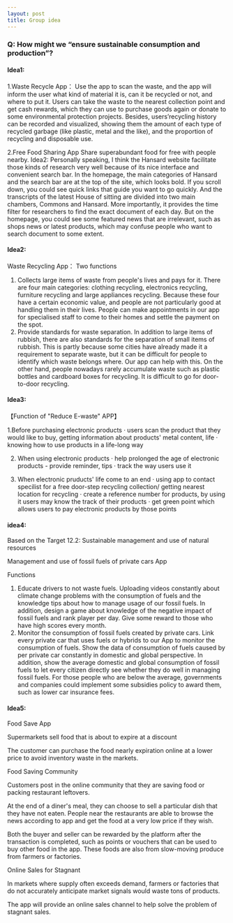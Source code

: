 ```yaml
---
layout: post
title: Group idea
---
```


### Q: How might we “ensure sustainable consumption and production”?

#### Idea1: 
1.Waste Recycle App：
Use the app to scan the waste, and the app will inform the user what kind of material it is, can it be recycled or not, and where to put it. Users can take the waste to the nearest collection point and get cash rewards, which they can use to purchase goods again or donate to some environmental protection projects. Besides, users’recycling history can be recorded and visualized, showing them the amount of each type of recycled garbage (like plastic, metal and the like), and the proportion of recycling and disposable use.

2.Free Food Sharing App
Share superabundant food for free with people nearby.
Idea2: Personally speaking, I think the Hansard website facilitate those kinds of research very well because of its nice interface and convenient search bar. In the homepage, the main categories of Hansard and the search bar are at the top of the site, which looks bold. If you scroll down, you could see quick links that guide you want to go quickly. And the transcripts of the latest House of sitting are divided into two main chambers, Commons and Hansard. More importantly, it provides the time filter for researchers to find the exact document of each day. But on the homepage, you could see some featured news that are irrelevant, such as shops news or latest products, which may confuse people who want to search document to some extent.


#### Idea2:
Waste Recycling App：
Two functions
1. Collects large items of waste from people's lives and pays for it. There are four main categories: clothing recycling, electronics recycling, furniture recycling and large appliances recycling. Because these four have a certain economic value, and people are not particularly good at handling them in their lives. People can make appointments in our app for specialised staff to come to their homes and settle the payment on the spot.
2. Provide standards for waste separation. In addition to large items of rubbish, there are also standards for the separation of small items of rubbish. This is partly because some cities have already made it a requirement to separate waste, but it can be difficult for people to identify which waste belongs where. Our app can help with this. On the other hand, people nowadays rarely accumulate waste such as plastic bottles and cardboard boxes for recycling. It is difficult to go for door-to-door recycling.

#### Idea3:
<P>【Function of "Reduce E-waste" APP】</p>
1.Before purchasing electronic products
· users scan the product that they would like to buy, getting information about products' metal content, life 
· knowing how to use products in a life-long way


2. When using electronic products
· help prolonged the age of electronic products - provide reminder, tips
· track the way users use it


3. When electronic pruducts' life come to an end
· using app to contact specilist for a free door-step recycling collection/ getting nearest location for recycling
· create a reference number for products, by using it users may know the track of their products
· get green point which allows users to pay electronic products by those points

#### idea4:
Based on the Target 12.2: Sustainable management and use of natural resources

Management and use of fossil fuels of private cars App

Functions 

1. Educate drivers to not waste fuels. Uploading videos constantly about climate change problems with the consumption of fuels and the knowledge tips about how to manage usage of our fossil fuels. In addition, design a game about knowledge of the negative impact of fossil fuels and rank player per day. Give some reward to those who have high scores every month.
2. Monitor the consumption of fossil fuels created by private cars. Link every private car that uses fuels or hybrids to our App to monitor the consumption of fuels. Show the data of consumption of fuels caused by per private car constantly in domestic and global perspective. In addition, show the average domestic and global consumption of fossil fuels to let every citizen directly see whether they do well in managing fossil fuels. For those people who are below the average, governments and companies could implement some subsidies policy to award them, such as lower car insurance fees.

#### Idea5:
Food Save App

Supermarkets sell food that is about to expire at a discount

The customer can purchase the food nearly expiration online at a lower price to avoid inventory waste in the markets.

Food Saving Community

Customers post in the online community that they are saving food or packing restaurant leftovers.

At the end of a diner's meal, they can choose to sell a particular dish that they have not eaten. People near the restaurants are able to browse the news  according to app and get the food at a very low price if they wish.

Both the buyer and seller can be rewarded by the platform after the transaction is completed, such as points or vouchers that can be used to buy other food in the app. These foods are also from slow-moving produce from farmers or factories.

Online Sales for Stagnant

In markets where supply often exceeds demand, farmers or factories that do not accurately anticipate market signals would waste tons of products.

The app will provide an online sales channel to help solve the problem of stagnant sales.
